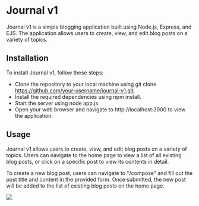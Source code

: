 # Journal v1

Journal v1 is a simple blogging application built using Node.js, Express, and EJS. The application allows users to create, view, and edit blog posts on a variety of topics.

## Installation

To install Journal v1, follow these steps:

- Clone the repository to your local machine using git clone https://github.com/your-username/journal-v1.git.
- Install the required dependencies using npm install.
- Start the server using node app.js.
- Open your web browser and navigate to http://localhost:3000 to view the application.

## Usage

Journal v1 allows users to create, view, and edit blog posts on a variety of topics. Users can navigate to the home page to view a list of all existing blog posts, or click on a specific post to view its contents in detail.

To create a new blog post, users can navigate to "/compose" and fill out the post title and content in the provided form. Once submitted, the new post will be added to the list of existing blog posts on the home page.

![](https://github.com/rifleben/journal-v1/blob/main/Screenshot%202023-04-01%20at%204.30.32%20PM.png)
